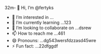 32m- 👋 Hi, I’m @fertyks
- 👀 I’m interested in ...
- 🌱 I’m currently learning ...123
- 💞️ I’m looking to collaborate on ...dsrew
- 📫 How to reach me ...461
- 😄 Pronouns: ...dg543wersfdzzasd45wre
- ⚡ Fun fact: ...22dfggdf

<!---
fertyks/fertyks is a ✨ special ✨ repository becauseasf its 123README.md` (this file) appears on your GitHub profil455e.
You can click the Preview link to take a look at your changes.f
gddg645
ds
